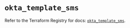 # `okta_template_sms`

Refer to the Terraform Registry for docs: [`okta_template_sms`](https://registry.terraform.io/providers/okta/okta/4.15.0/docs/resources/template_sms).
